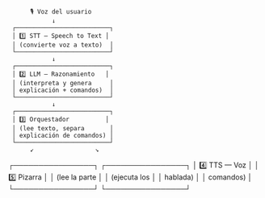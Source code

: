           🎙️ Voz del usuario
                ↓
     ┌──────────────────────────┐
     │ 1️⃣ STT — Speech to Text │
     │ (convierte voz a texto)  │
     └──────────────────────────┘
                ↓
     ┌──────────────────────────┐
     │ 2️⃣ LLM — Razonamiento   │
     │ (interpreta y genera     │
     │ explicación + comandos)  │
     └──────────────────────────┘
                ↓
     ┌──────────────────────────┐
     │ 3️⃣ Orquestador          │
     │ (lee texto, separa       │
     │ explicación de comandos) │
     └──────────────────────────┘
          ↙                 ↘
 ┌────────────────┐     ┌────────────────┐
 │ 4️⃣ TTS — Voz   │     │ 5️⃣ Pizarra   │
 │ (lee la parte  │     │ (ejecuta los  │
 │ hablada)       │     │ comandos)     │
 └────────────────┘     └────────────────┘
